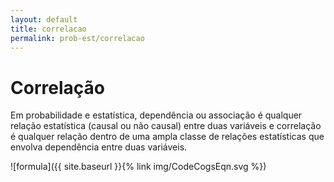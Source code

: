 ```yaml
---
layout: default
title: correlacao
permalink: prob-est/correlacao
---
```


# Correlação

Em probabilidade e estatística, dependência ou associação é qualquer relação estatística (causal ou não causal) entre duas variáveis e correlação é qualquer relação dentro de uma ampla classe de relações estatísticas que envolva dependência entre duas variáveis.

![formula]({{ site.baseurl }}{% link img/CodeCogsEqn.svg %})

